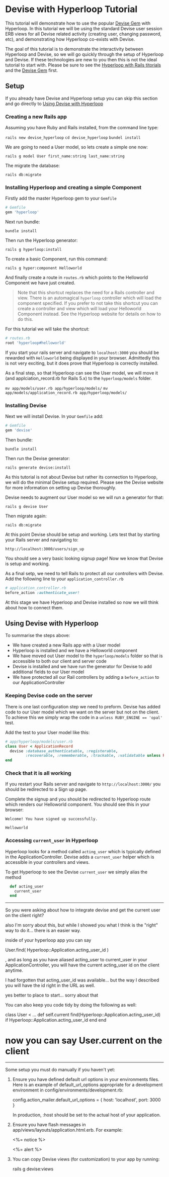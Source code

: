 # Devise with Hyperloop Tutorial

This tutorial will demonstrate how to use the popular [Devise Gem](https://github.com/plataformatec/devise) with Hyperloop. In this tutorial we will be using the standard Devise user session ERB views for all Devise related activity (creating user, changing password, etc), and demonstrating how Hyperloop co-exists with Devise.

The goal of this tutorial is to demonstrate the interactivity between Hyperloop and Devise, so we will go quickly through the setup of Hyperloop and Devise. If these technologies are new to you then this is not the ideal tutorial to start with. Please be sure to see the [Hyperloop with Rails titorials](http://ruby-hyperloop.io/tutorials/hyperlooprails/) and the [Devise Gem](https://github.com/plataformatec/devise) first.

## Setup

If you already have Devise and Hyperloop setup you can skip this section and go directly to [Using Devise with Hyperloop](#using-devise-with-hyperloop)

### Creating a new Rails app

Assuming you have Ruby and Rails installed, from the command line type:

`rails new devise_hyperloop`
`cd devise_hyperloop`
`bundel install`

We are going to need a User model, so lets create a simple one now:

`rails g model User first_name:string last_name:string`

The migrate the database:

`rails db:migrate`

### Installing Hyperloop and creating a simple Component

Firstly add the master Hyperloop gem to your `Gemfile`

```ruby
# Gemfile
gem 'hyperloop'
```

Next run bundle:

`bundle install`

Then run the Hyperloop generator:

`rails g hyperloop:install`

To create a basic Component, run this command:

`rails g hyper:component Helloworld`

And finally create a route in `routes.rb` which points to the Helloworld Component we have just created.

>Note that this shortcut replaces the need for a Rails controller and view. There is an automagical `hyperloop` controller which will load the component specified. If you prefer to not take this shortcut you can create a controller and view which will load your Helloworld Component instead. See the Hyperloop website for details on how to do this.

For this tutorial we will take the shortcut:

```ruby
# routes.rb
root 'hyperloop#helloworld'
```

If you start your rails server and navigate to `localhost:3000` you should be rewarded with `Helloworld` being displayed in your browser. Admittedly this is not very exciting, but it does prove that Hyperloop is correctly installed.

As a final step, so that Hyperloop can see the User model, we will move it (and applciation_record.rb for Rails 5.x) to the `hyperloop/models` folder.

`mv app/models/user.rb app/hyperloop/models/`
`mv app/models/application_record.rb app/hyperloop/models/`

### Installing Devise

Next we will install Devise. In your `Gemfile` add:

```ruby
# Gemfile
gem 'devise'
```

Then bundle:

`bundle install`

Then run the Devise generator:

`rails generate devise:install`

As this tutorial is not about Devise but rather its connection to Hyperloop, we will do the minimal Devise setup required. Please see the Devise website for more information on setting up Devise thoroughly.

Devise needs to augment our User model so we will run a generator for that:

`rails g devise User`

Then migrate again:

`rails db:migrate`

At this point Devise should be setup and working. Lets test that by starting your Rails server and navigating to:

`http://localhost:3000/users/sign_up`

You should see a very basic looking signup page! Now we know that Devise is setup and working.

As a final setp, we need to tell Rails to protect all our controllers with Devise. Add the following line to your `application_controller.rb`

```ruby
# application_controller.rb
before_action :authenticate_user!
```

At this stage we have Hyperloop and Devise installed so now we will think about how to connect them.

## Using Devise with Hyperloop

To summarise the steps above:

+ We have created a new Rails app with a User model
+ Hyperloop is installed and we have a Helloworld component
+ We have moved out User model to the `hyperloop/models` folder so that is accessible to both our client and server code
+ Devise is installed and we have run the generator for Devise to add additional fields to our User model
+ We have protected all our Rail controllers by adding a `before_action` to our ApplicationController

### Keeping Devise code on the server

There is one last configuration step we need to preform. Devise has added code to our User model which we want on the server but not on the client. To achieve this we simply wrap the code in a `unless RUBY_ENGINE == 'opal'` test.

Add the test to your User model like this:

```ruby
# app/hyperloop/models/user.rb
class User < ApplicationRecord
  devise :database_authenticatable, :registerable,
         :recoverable, :rememberable, :trackable, :validatable unless RUBY_ENGINE == 'opal'
end
```

### Check that it is all working

If you restart your Rails server and navigate to `http://localhost:3000/` you should be redirected to a Sign up page.

Complete the signup and you should be redirected to Hyperloop route which renders our Helloworld component. You should see this in your browser:

```
Welcome! You have signed up successfully.

Helloworld
```

### Accessing `current_user` in Hyperloop

Hyperloop looks for a method called `acting_user` which is typically defined in the ApplicationController. Devise adds a `current_user` helper which is accessible in your controllers and views.

To get Hyperloop to see the Devise `current_user` we simply alias the method

```ruby
  def acting_user
    current_user
  end
```



------------------

So you were asking about how to integrate devise and get the current user on the client right?


also I'm sorry about this, but while I showed you what I think is the "right" way to do it... there is an easier way.

inside of your hyperloop app you can say

User.find( Hyperloop::Application.acting_user_id )


, and as long as you have aliased acting_user to current_user in your ApplicationController, you will have the current acting_user id on the client anytime.

I had forgotten that acting_user_id was available... but the way I described you will have the id right in the URL as well.

yes better to place to start... sorry about that

You can also keep you code tidy by doing the following as well:

class User < ...
  def self.current
    find(Hyperloop::Application.acting_user_id) if Hyperloop::Application.acting_user_id
  end
end

# now you can say User.current on the client

-------------

Some setup you must do manually if you haven't yet:

  1. Ensure you have defined default url options in your environments files. Here
     is an example of default_url_options appropriate for a development environment
     in config/environments/development.rb:

       config.action_mailer.default_url_options = { host: 'localhost', port: 3000 }

     In production, :host should be set to the actual host of your application.


  3. Ensure you have flash messages in app/views/layouts/application.html.erb.
     For example:

       <p class="notice"><%= notice %></p>
       <p class="alert"><%= alert %></p>

  4. You can copy Devise views (for customization) to your app by running:

       rails g devise:views
